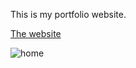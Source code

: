 This is my portfolio website.

[The website](https://ajith-m.netlify.app/#/)

![home](https://user-images.githubusercontent.com/58944893/97419865-9b538a00-1930-11eb-8d48-fe0b6e9c1d45.JPG)
